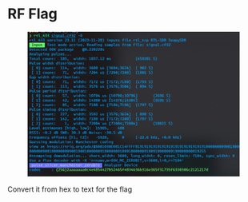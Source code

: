 # RF Flag

<figure><img src="../.gitbook/assets/image (40).png" alt=""><figcaption></figcaption></figure>

Convert it from hex to text for the flag
